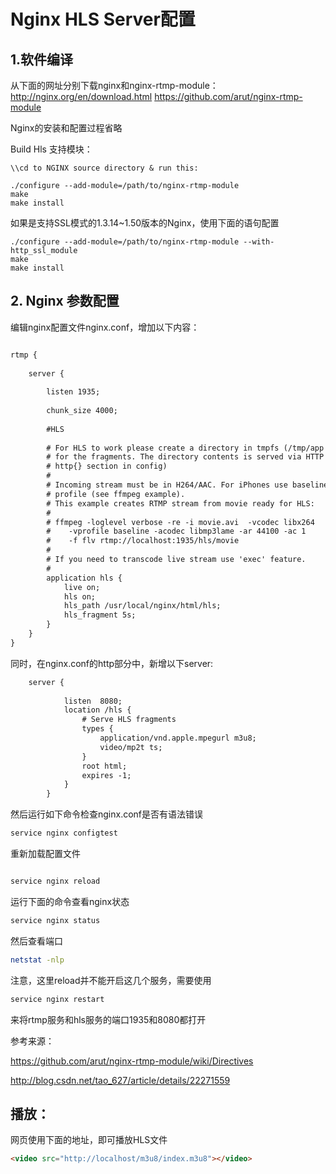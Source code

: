 # Nginx HLS Server配置

## 1.软件编译
从下面的网址分别下载nginx和nginx-rtmp-module：
http://nginx.org/en/download.html
https://github.com/arut/nginx-rtmp-module

Nginx的安装和配置过程省略

Build Hls 支持模块：

```
\\cd to NGINX source directory & run this:

./configure --add-module=/path/to/nginx-rtmp-module
make
make install

```

如果是支持SSL模式的1.3.14~1.50版本的Nginx，使用下面的语句配置
```
./configure --add-module=/path/to/nginx-rtmp-module --with-http_ssl_module
make
make install

```

## 2. Nginx 参数配置

编辑nginx配置文件nginx.conf，增加以下内容：
``` html

rtmp {  
  
    server {  
  
        listen 1935;  
  
        chunk_size 4000;  
        
        #HLS  
  
        # For HLS to work please create a directory in tmpfs (/tmp/app here)  
        # for the fragments. The directory contents is served via HTTP (see  
        # http{} section in config)  
        #  
        # Incoming stream must be in H264/AAC. For iPhones use baseline H264  
        # profile (see ffmpeg example).  
        # This example creates RTMP stream from movie ready for HLS:  
        #  
        # ffmpeg -loglevel verbose -re -i movie.avi  -vcodec libx264   
        #    -vprofile baseline -acodec libmp3lame -ar 44100 -ac 1   
        #    -f flv rtmp://localhost:1935/hls/movie  
        #  
        # If you need to transcode live stream use 'exec' feature.  
        #  
        application hls {  
            live on;  
            hls on;  
            hls_path /usr/local/nginx/html/hls;  
            hls_fragment 5s;  
        }  
    }  
}  

```

同时，在nginx.conf的http部分中，新增以下server:
``` html
	server {  
  
	        listen  8080;  
	        location /hls {  
	            # Serve HLS fragments  
	            types {  
	                application/vnd.apple.mpegurl m3u8;  
	                video/mp2t ts;  
	            }  
	            root html;  
	            expires -1;  
	        }  
	    }  
```

然后运行如下命令检查nginx.conf是否有语法错误
``` bash
service nginx configtest
```
重新加载配置文件
``` bash

service nginx reload
```
运行下面的命令查看nginx状态
``` bash
service nginx status
``` 
然后查看端口
``` bash
netstat -nlp
```
注意，这里reload并不能开启这几个服务，需要使用
``` bash
service nginx restart
```
来将rtmp服务和hls服务的端口1935和8080都打开

参考来源：

https://github.com/arut/nginx-rtmp-module/wiki/Directives

http://blog.csdn.net/tao_627/article/details/22271559


## 播放：

网页使用下面的地址，即可播放HLS文件

``` html
<video src="http://localhost/m3u8/index.m3u8"></video>

```